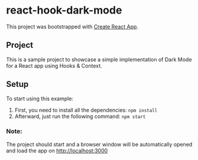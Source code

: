 # react-hook-dark-mode

This project was bootstrapped with [Create React App](https://github.com/facebook/create-react-app).

## Project

This is a sample project to showcase a simple implementation of Dark Mode for a React app using Hooks & Context.

## Setup

To start using this example:

1. First, you need to install all the dependencies: `npm install`
2. Afterward, just run the following command: `npm start`

### Note:

The project should start and a browser window will be automatically opened and load the app on [http://localhost:3000](http://localhost:3000)

